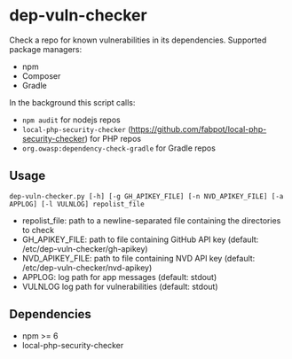 # dep-vuln-checker

Check a repo for known vulnerabilities in its dependencies.
Supported package managers:
* npm
* Composer
* Gradle

In the background this script calls: 
* `npm audit` for nodejs repos
* `local-php-security-checker` (https://github.com/fabpot/local-php-security-checker) for PHP repos
* `org.owasp:dependency-check-gradle` for Gradle repos

## Usage
```
dep-vuln-checker.py [-h] [-g GH_APIKEY_FILE] [-n NVD_APIKEY_FILE] [-a APPLOG] [-l VULNLOG] repolist_file
```
* repolist\_file: path to a newline-separated file containing the directories to check
* GH\_APIKEY\_FILE: path to file containing GitHub API key (default: /etc/dep-vuln-checker/gh-apikey)
* NVD\_APIKEY\_FILE: path to file containing NVD API key (default: /etc/dep-vuln-checker/nvd-apikey)
* APPLOG: log path for app messages  (default: stdout)
* VULNLOG log path for vulnerabilities (default: stdout)

## Dependencies
* npm >= 6
* local-php-security-checker 
